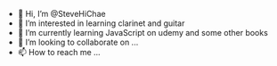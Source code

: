 - 👋 Hi, I’m @SteveHiChae
- 👀 I’m interested in learning clarinet and guitar
- 🌱 I’m currently learning JavaScript on udemy and some other books
- 💞️ I’m looking to collaborate on ...
- 📫 How to reach me ...

<!---
SteveHiChae/SteveHiChae is a ✨ special ✨ repository because its `README.md` (this file) appears on your GitHub profile.
You can click the Preview link to take a look at your changes.
--->
